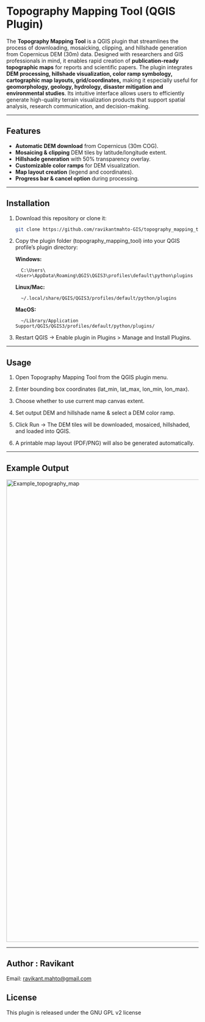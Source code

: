 # Topography Mapping Tool (QGIS Plugin)

The **Topography Mapping Tool** is a QGIS plugin that streamlines the process of downloading, mosaicking, clipping, and hillshade generation from Copernicus DEM (30m) data. Designed with researchers and GIS professionals in mind, it enables rapid creation of **publication-ready topographic maps** for reports and scientific papers. The plugin integrates **DEM processing, hillshade visualization, color ramp symbology, cartographic map layouts, grid/coordinates,** making it especially useful for **geomorphology, geology, hydrology, disaster mitigation and environmental studies**. Its intuitive interface allows users to efficiently generate high-quality terrain visualization products that support spatial analysis, research communication, and decision-making.

---

##  Features
-  **Automatic DEM download** from Copernicus (30m COG).  
-  **Mosaicing & clipping** DEM tiles by latitude/longitude extent.  
-  **Hillshade generation** with 50% transparency overlay.  
-  **Customizable color ramps** for DEM visualization.  
-  **Map layout creation** (legend and coordinates).  
-  **Progress bar & cancel option** during processing.  

---

##  Installation
1. Download this repository or clone it:
   ```bash
   git clone https://github.com/ravikantmahto-GIS/topography_mapping_tool.git

2. Copy the plugin folder (topography_mapping_tool) into your QGIS profile’s plugin directory:

   **Windows:**

         C:\Users\<User>\AppData\Roaming\QGIS\QGIS3\profiles\default\python\plugins

   **Linux/Mac:**

         ~/.local/share/QGIS/QGIS3/profiles/default/python/plugins

   **MacOS:**

         ~/Library/Application Support/QGIS/QGIS3/profiles/default/python/plugins/

4. Restart QGIS → Enable plugin in Plugins > Manage and Install Plugins.

---

##  Usage

1. Open Topography Mapping Tool from the QGIS plugin menu.

2. Enter bounding box coordinates (lat_min, lat_max, lon_min, lon_max).

3. Choose whether to use current map canvas extent.

4. Set output DEM and hillshade name & select a DEM color ramp.

5. Click Run → The DEM tiles will be downloaded, mosaiced, hillshaded, and loaded into QGIS.

6. A printable map layout (PDF/PNG) will also be generated automatically.

---   

##  Example Output

<img width="2407" height="1210" alt="Example_topography_map" src="https://github.com/user-attachments/assets/a4edd1b6-0238-4d1f-acb3-b1c1e81b324a" />

---  

##  Author : Ravikant
Email: ravikant.mahto@gmail.com

##  License 
This plugin is released under the GNU GPL v2 license




